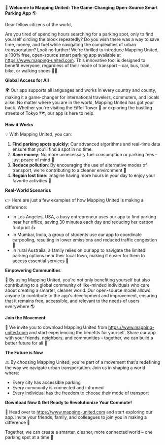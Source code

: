 🚀 **Welcome to Mapping United: The Game-Changing Open-Source Smart Parking App** 🌎

Dear fellow citizens of the world,

Are you tired of spending hours searching for a parking spot, only to find yourself circling the block repeatedly? Do you wish there was a way to save time, money, and fuel while navigating the complexities of urban transportation? Look no further! We're thrilled to introduce Mapping United, a 100% free, open-source smart parking app available at https://www.mapping-united.com. This innovative tool is designed to benefit everyone, regardless of their mode of transport – car, bus, train, bike, or walking shoes 🚶‍♀️.

**Global Access for All**

🌍 Our app supports all languages and works in every country and county, making it a game-changer for international travelers, commuters, and locals alike. No matter where you are in the world, Mapping United has got your back. Whether you're visiting the Eiffel Tower 🗼️ or exploring the bustling streets of Tokyo 🗺️, our app is here to help.

**How it Works**

💡 With Mapping United, you can:

1. **Find parking spots quickly**: Our advanced algorithms and real-time data ensure that you'll find a spot in no time.
2. **Save money**: No more unnecessary fuel consumption or parking fees – just peace of mind 🙏
3. **Reduce pollution**: By encouraging the use of alternative modes of transport, we're contributing to a cleaner environment 🌿
4. **Regain lost time**: Imagine having more hours in your day to enjoy your favorite activities 🤩

**Real-World Scenarios**

👉 Here are just a few examples of how Mapping United is making a difference:

* In Los Angeles, USA, a busy entrepreneur uses our app to find parking near her office, saving 30 minutes each day and reducing her carbon footprint 👍
* In Mumbai, India, a group of students use our app to coordinate carpooling, resulting in lower emissions and reduced traffic congestion 🚫
* In rural Australia, a family relies on our app to navigate the limited parking options near their local town, making it easier for them to access essential services 🌾

**Empowering Communities**

🤝 By using Mapping United, you're not only benefiting yourself but also contributing to a global community of like-minded individuals who care about creating a smarter, cleaner world. Our open-source model allows anyone to contribute to the app's development and improvement, ensuring that it remains free, accessible, and relevant to the needs of users everywhere 🌎

**Join the Movement**

🚀 We invite you to download Mapping United from https://www.mapping-united.com and start experiencing the benefits for yourself. Share our app with your friends, neighbors, and communities – together, we can build a better future for all 🌟

**The Future is Now**

🔜 By choosing Mapping United, you're part of a movement that's redefining the way we navigate urban transportation. Join us in shaping a world where:

* Every city has accessible parking
* Every community is connected and informed
* Every individual has the freedom to choose their mode of transport

**Download Now & Get Ready to Revolutionize Your Commute!**

📲 Head over to https://www.mapping-united.com and start exploring our app. Invite your friends, family, and colleagues to join you in making a difference 🤝

Together, we can create a smarter, cleaner, more connected world – one parking spot at a time 🚀